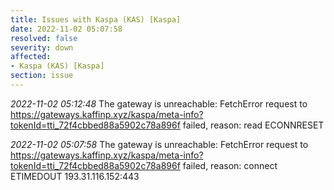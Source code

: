 ```yaml
---
title: Issues with Kaspa (KAS) [Kaspa]
date: 2022-11-02 05:07:58
resolved: false
severity: down
affected:
- Kaspa (KAS) [Kaspa]
section: issue
---
```


*2022-11-02 05:12:48* The gateway is unreachable: FetchError request to https://gateways.kaffinp.xyz/kaspa/meta-info?tokenId=tti_72f4cbbed88a5902c78a896f failed, reason: read ECONNRESET

*2022-11-02 05:07:58* The gateway is unreachable: FetchError request to https://gateways.kaffinp.xyz/kaspa/meta-info?tokenId=tti_72f4cbbed88a5902c78a896f failed, reason: connect ETIMEDOUT 193.31.116.152:443